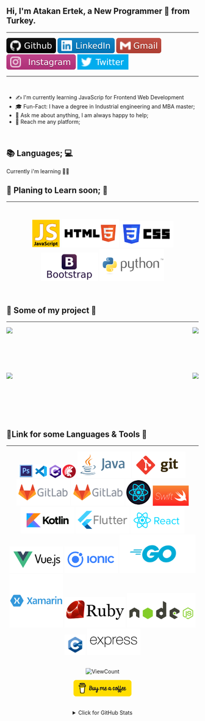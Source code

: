 ## **Hi, I'm Atakan Ertek, a New Programmer 🚀 from Turkey.**
---
[![github](https://raw.githubusercontent.com/Overated/Fae/49bb58fa24d5550307de9ec7116c7502023524fc/images/-Github-000.svg)](https://github.com/Overated) 
[![linked-in](https://raw.githubusercontent.com/Overated/Fae/49bb58fa24d5550307de9ec7116c7502023524fc/images/-LinkedIn-blue.svg)](https://www.linkedin.com/in/atakan-ertek-4a728550/)
[![gmail](https://raw.githubusercontent.com/Overated/Fae/49bb58fa24d5550307de9ec7116c7502023524fc/images/-Gmail-c14438.svg)](mailto:faertek123@gmail.com) 
[![instagram](https://raw.githubusercontent.com/Overated/Fae/b4b83a4df5cbda212591bc3088bcb7d1147344ba/images/instagram.svg)](https://www.instagram.com/atakannnnnn/)
[![twitter](https://raw.githubusercontent.com/Overated/Fae/49bb58fa24d5550307de9ec7116c7502023524fc/images/-Twitter-blue.svg)](https://twitter.com/atakanertek3)

----
<br/>

* ✍️ I'm currently learning JavaScrip for Frontend Web Development
* 🎓 Fun-Fact: I have a degree in Industrial engineering and MBA master;
* 💬 Ask me about anything, I am always happy to help;
* 📧 Reach me any platform;
<br/>

## 📚 **Languages;** 💻
Currently i'm learning 👨‍💻
<br/>

## 📅 **Planing to Learn soon;** 🚧
---
<br/>
<p align="center">
    <a href="https://www.javascript.com/" title="JavaScript">
    <img height='75' src="https://raw.githubusercontent.com/Overated/Fae/master/images/Icons/javascript1.png" /></a>
    <a href="https://tr.wikipedia.org/wiki/HTML5" title="HTML">
    <img height='75' src="https://raw.githubusercontent.com/Overated/Fae/8e745c7d17e5aa1fb89c65f2ec85ebfbfa98bcb2/images/Icons/w3_html5-ar21.svg" /></a>
    <a href="https://tr.wikipedia.org/wiki/CSS" title="CSS">
    <img height='70' src="https://raw.githubusercontent.com/Overated/Fae/8425aa7184fc8516ac2fdba5430757eb44cd532d/images/Icons/w3_css-ar21.svg" /></a>
    <a href="https://getbootstrap.com/" title="Bootsrap">
    <img height='75' src="https://raw.githubusercontent.com/Overated/Fae/88330e7e17df7253854fed515587ba74651d1373/images/Icons/getbootstrap-ar21.svg" /></a>
    <a href="https://www.python.org/" title="Python">
    <img height='85' src="https://raw.githubusercontent.com/Overated/Fae/88330e7e17df7253854fed515587ba74651d1373/images/Icons/python-ar21.svg" /></a>
</p>
<br/>

## 💼 **Some of my project** 📌
---
<div width="100%" align="center">
     <a align="left" href="https://github.com/Overated/kodluyoruzilkrepo"><img align="left" height="115" src="https://github-readme-stats.vercel.app/api/pin/?username=Overated&repo=kodluyoruzilkrepo&theme=react&border_color=61dafb&border_radius=20" /></a>
     <a align="right" href="https://github.com/Overated/Insertion-Sort-Projesi" title="Insertion-Sort-Projesi">
     <img align="right" height="105" src="https://github-readme-stats.vercel.app/api/pin/?username=Overated&repo=Insertion-Sort-Projesi&theme=react&border_color=61dafb&border_radius=20"></a>
</div>
<br/><br/><br/><br/><br/><br/><br/>

<div width="100%" align="center">
    <a align="left" href="https://github.com/Overated/Binary-Search-Tree-Projesi"><img align="left" height="100" src="https://github-readme-stats.vercel.app/api/pin/?username=Overated&repo=Binary-Search-Tree-Projesi&theme=react&border_color=61dafb&border_radius=20" /></a>
    <a align="right" href="https://github.com/Overated/Insertion-Sort-Projesi" title="Insertion-Sort-Projesi">
    <img align="right" height="105" src="https://github-readme-stats.vercel.app/api/pin/?username=Overated&repo=Merge-Sort-Projesi&theme=react&border_color=61dafb&border_radius=20"></a>
</div>
<br/><br/><br/><br/><br/><br/><br/>

## 🔗**Link for some Languages & Tools** 🔗
---
<div width="100%" align="center">
    <a href="https://code.visualstudio.com/" title="Photoshop">
    <img width='7%' src="https://raw.githubusercontent.com/Overated/Fae/master/images/Icons/Adobe_Photoshop_CS6_icon.png" /></a>
    <a href="https://code.visualstudio.com/" title="VS Code">
    <img width='7%' src="https://raw.githubusercontent.com/Overated/Fae/master/images/Icons/VS%20Code.png" /></a>
    <a href="https://tr.wikipedia.org/wiki/C_Sharp" title="C#">
    <img width='6%' src="https://raw.githubusercontent.com/Overated/Fae/master/images/Icons/c-sharp-c-icon-456x512-9sej0lrz.png" /></a>
    <a href="https://www.embarcadero.com/products/delphi" title="Delphi">
    <img width='7%' src="https://raw.githubusercontent.com/Overated/Fae/master/images/Icons/Delphi_Language_Logo.png" /></a>
    <a href="https://tr.wikipedia.org/wiki/C_Sharp" title="Java">
    <img height='70' src="https://raw.githubusercontent.com/Overated/Fae/1066a62c36a067b8e39da6d737f8c8bf4f4166ed/images/Icons/java-ar21.svg" /></a>
    <a href="https://git-scm.com/" title="Git">
    <img height='70' src="https://raw.githubusercontent.com/Overated/Fae/8425aa7184fc8516ac2fdba5430757eb44cd532d/images/Icons/git-scm-ar21.svg" /></a>
    <a href="https://about.gitlab.com/" title="GitLab">
    <img height='70' src="https://raw.githubusercontent.com/Overated/Fae/8425aa7184fc8516ac2fdba5430757eb44cd532d/images/Icons/gitlab-ar21.svg" /></a>
    <a href="https://github.com/" title="Github">
    <img height='70' src="https://raw.githubusercontent.com/Overated/Fae/8425aa7184fc8516ac2fdba5430757eb44cd532d/images/Icons/gitlab-ar21.svg" /></a>
    <a href="https://reactjs.org/" title="React">
    <img height='70' src="https://raw.githubusercontent.com/Overated/Fae/master/images/Icons/react.png" /></a>
    <a href="https://www.swift.org/" title="Swift">
    <img height='53' src="https://raw.githubusercontent.com/Overated/Fae/master/images/Icons/swift-1024x576.png" /></a>
    <a href="https://kotlinlang.org/" title="Kotlin">
    <img height='70' src="https://raw.githubusercontent.com/Overated/Fae/8425aa7184fc8516ac2fdba5430757eb44cd532d/images/Icons/kotlinlang-ar21.svg" /></a>
    <a href="https://flutter.dev/" title="Flutter">
    <img height='70' src="https://raw.githubusercontent.com/Overated/Fae/8425aa7184fc8516ac2fdba5430757eb44cd532d/images/Icons/flutterio-ar21.svg" /></a>
    <a href="https://reactnative.dev/" title="React Native">
    <img height='70' src="https://raw.githubusercontent.com/Overated/Fae/8425aa7184fc8516ac2fdba5430757eb44cd532d/images/Icons/reactjs-ar21.svg" /></a>
    <a href="https://vue-native.io/" title="Vue Native">
    <img height='70' src="https://raw.githubusercontent.com/Overated/Fae/8425aa7184fc8516ac2fdba5430757eb44cd532d/images/Icons/vuejs-ar21.svg" /></a>
    <a href="https://ionicframework.com/" title="Ionic">
    <img height='70' src="https://raw.githubusercontent.com/Overated/Fae/8425aa7184fc8516ac2fdba5430757eb44cd532d/images/Icons/ionicframework-ar21.svg" /></a>
    <a href="https://go.dev/" title="Go">
    <img height='100' src="https://raw.githubusercontent.com/Overated/Fae/8425aa7184fc8516ac2fdba5430757eb44cd532d/images/Icons/golang-ar21.svg" /></a>   
    <a href="https://dotnet.microsoft.com/en-us/apps/xamarin" title="Xamarin"><img height='140' src="https://raw.githubusercontent.com/Overated/Fae/8425aa7184fc8516ac2fdba5430757eb44cd532d/images/Icons/xamarin-original-wordmark.svg" /></a>
    <a href="https://www.ruby-lang.org/en/" title="Ruby">
    <img height='80' src="https://raw.githubusercontent.com/Overated/Fae/8425aa7184fc8516ac2fdba5430757eb44cd532d/images/Icons/ruby-lang-ar21.svg" /></a>  
    <a href="https://nodejs.org/en/" title="Node.js">
    <img height='90' src="https://raw.githubusercontent.com/Overated/Fae/8425aa7184fc8516ac2fdba5430757eb44cd532d/images/Icons/nodejs-ar21.svg" /></a>
    <a href="https://tr.wikipedia.org/wiki/C%2B%2B" title="C++">
    <img height='55' src="https://raw.githubusercontent.com/Overated/Fae/8425aa7184fc8516ac2fdba5430757eb44cd532d/images/Icons/C%2B%2B.svg" /></a>
    <a href="https://expressjs.com/" title="Express.js">
    <img height='70' src="https://raw.githubusercontent.com/Overated/Fae/a0e466fee4f932361f54f26a54ca63130b35ae96/images/Icons/expressjs-ar21.svg" /></a>
</div>
<br/>

<!-- Your hits or visitors
site: http://hits.dwyl.com or https://visitor-badge.glitch.me
Both apis are in trouble due to the number of requests, if you know any other to register visitors, great
-->
<div width="100%" align="center">
    <p align="center">
    <img alt="ViewCount" src=https://visitor-badge.glitch.me/badge?page_id=Overated&left_color=grey&right_color=green />
</p>

<p align="center">
    <a href="https://www.buymeacoffee.com/faertek1236" target="_blank">
      <img width="30%" alt="Buy me a coffee" src="https://raw.githubusercontent.com/Overated/Fae/master/images/buymecoffee.png"/>
    </a>
</p>

<br/>

</div>

<div width="100%" align="center">
<details>
<summary>Click for GitHub Stats</summary>
<p align="center">
    <img alt = "GitHub Stats" src="https://github-readme-stats.vercel.app/api?username=Overated&show_icons=true&hide=issues&icon_color=000000&hide_border=true&title_color=5391FE&text_color=555">
    <br>
    
</p>
</details>
</div>